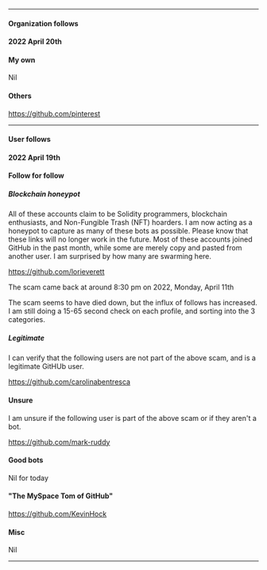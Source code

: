 
***

#### Organization follows

#### 2022 April 20th

#### My own

Nil 

#### Others

https://github.com/pinterest

***

#### User follows

#### 2022 April 19th

#### Follow for follow

##### Blockchain honeypot

All of these accounts claim to be Solidity programmers, blockchain enthusiasts, and Non-Fungible Trash (NFT) hoarders. I am now acting as a honeypot to capture as many of these bots as possible. Please know that these links will no longer work in the future. Most of these accounts joined GitHub in the past month, while some are merely copy and pasted from another user. I am surprised by how many are swarming here.

https://github.com/lorieverett

The scam came back at around 8:30 pm on 2022, Monday, April 11th

The scam seems to have died down, but the influx of follows has increased. I am still doing a 15-65 second check on each profile, and sorting into the 3 categories.

##### Legitimate

I can verify that the following users are not part of the above scam, and is a legitimate GitHUb user.

https://github.com/carolinabentresca

#### Unsure

I am unsure if the following user is part of the above scam or if they aren't a bot.

https://github.com/mark-ruddy

#### Good bots

Nil for today

#### "The MySpace Tom of GitHub"

https://github.com/KevinHock

#### Misc

Nil

***

<!-- TODO: Todays entries

# "The MySpace Tom of GitHub"

https://github.com/KevinHock

# Forgot this one

https://github.com/pinterest

END: TODO !-->

